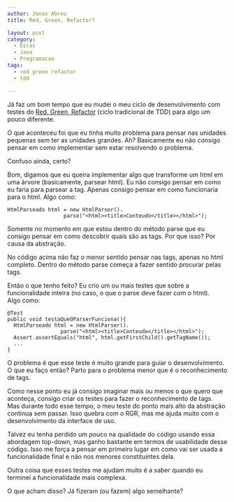 ```yaml
---
author: Jonas Abreu
title: Red, Green, Refactor?

layout: post
category:
  - Dicas
  - Java
  - Programacao
tags:
  - red green refactor
  - tdd

---
```

Já faz um bom tempo que eu mudei o meu ciclo de desenvolvimento com testes do [Red, Green, Refactor][1] (ciclo tradicional de TDD) para algo um pouco diferente.

O que aconteceu foi que eu tinha muito problema para pensar nas unidades pequenas sem ter as unidades grandes. Ah? Basicamente eu não consigo pensar em como implementar sem estar resolvendo o problema.

Confuso ainda, certo? 

Bom, digamos que eu queira implementar algo que transforme um html em uma árvore (basicamente, parsear html). Eu não consigo pensar em como eu faria para parsear a tag. Apenas consigo pensar em como funcionaria para o html. Algo como:

    
    HtmlParseado html = new HtmlParser().
                      parse("<html><title>Conteudo</title></html>");
    

Somente no momento em que estou dentro do método parse que eu consigo pensar em como descobrir quais são as tags. Por que isso? Por causa da abstração.

No código acima não faz o menor sentido pensar nas tags, apenas no html completo. Dentro do método parse começa a fazer sentido procurar pelas tags.

Então o que tenho feito? Eu crio um ou mais testes que sobre a funcionalidade inteira (no caso, o que o parse deve fazer com o html).  
Algo como:

    
    @Test
    public void testaQueOParserFunciona(){
      HtmlParseado html = new HtmlParser().
                     parse("<html><title>Conteudo</title></html>");
      Assert.assertEquals("html", html.getFirstChild().getTagName());
      ...
    }
    

O problema é que esse teste é muito grande para guiar o desenvolvimento. O que eu faço então? Parto para o problema menor que é o reconhecimento de tags.

Como nesse ponto eu já consigo imaginar mais ou menos o que quero que aconteça, consigo criar os testes para fazer o reconhecimento de tags.  
Mas durante todo esse tempo, o meu teste do ponto mais alto da abstração continua sem passar. Isso quebra com o RGR, mas me ajuda muito com o desenvolvimento da interface de uso.

Talvez eu tenha perdido um pouco na qualidade do código usando essa abordagem top-down, mas ganho bastante em termos de usabilidade desse código. Isso me força a pensar em primeiro lugar em como vai ser usada a funcionalidade final e não nos menores constituintes dela.

Outra coisa que esses testes me ajudam muito é a saber quando eu terminei a funcionalidade mais complexa. 

O que acham disso? Já fizeram (ou fazem) algo semelhante? 














 [1]: http://en.wikipedia.org/wiki/Test-driven_development





